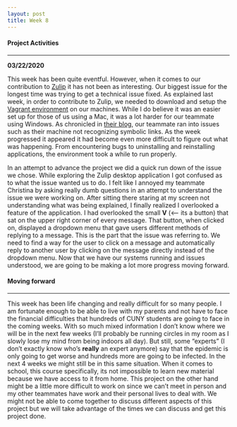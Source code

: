 ```yaml
---
layout: post
title: Week 8
---
```

#### Project Activities 
---
**03/22/2020** 
  
 This week has been quite eventful. However, when it comes to our contribution to [Zulip](https://zulipchat.com/)  it has not 
 been as interesting. Our biggest issue for the longest time was trying to get a technical issue fixed.   As explained last 
 week, in order to contribute to Zulip, we needed to download and setup the 
 [Vagrant environment](https://zulip.readthedocs.io/en/latest/development/setup-vagrant.html) on our machines.
 While I do believe it was an easier set up for those of us using a Mac, it was a lot harder for our teammate using Windows. 
 As chronicled in 
 [their blog](https://github.com/hunter-college-ossd-spr-2020/cchloet-weekly/blob/gh-pages/_posts/2020-03-15-week07.md), our 
 teammate ran into issues such as their machine not recognizing symbolic links. As the week progressed it appeared it had 
 become even more difficult to figure out what was happening. From encountering bugs to uninstalling and reinstalling 
 applications, the environment took a while to run properly. 

In an attempt to advance the project we did a quick run down of the issue we chose. While exploring the Zulip desktop 
application I got confused as to what the issue wanted us to do. I felt like I annoyed my teammate Christina by asking really 
dumb questions in an attempt to understand the issue we were working on. After sitting there staring at my screen not 
understanding what was being explained, I finally realized I overlooked a feature of the application. I had overlooked the small 
**V** (<— its a button) that sat on the upper right corner of every message. That button, when clicked on, displayed a dropdown
menu that gave users different methods of replying to a message. This is the part that the issue was referring to. We need to find 
a way for the user to click on a message and automatically reply to another user by clicking on the message directly 
instead of the dropdown menu. Now that we have our systems running and issues understood, we are going to be making a lot more progress moving forward. 

#### Moving forward
---
This week has been life changing and really difficult for so many people. I am fortunate enough to be able to live with my 
parents and not have to face the financial difficulties that hundreds of CUNY students are going to face in the coming weeks. 
With so much mixed information I don’t know where we will be in the next few weeks (I’ll probably be running circles in my 
room as I slowly lose my mind from being indoors all day). But still, some “experts” (I don’t exactly know who’s **really** an
expert anymore) say that the epidemic is only going to get worse and hundreds more are going to be infected. In the next 4 
weeks we might still be in this same situation. When it comes to school, this course specifically, its not impossible to learn 
new material because we have access to it from home. This project on the other hand might be a little more difficult to work 
on since we can’t meet in person and my other teammates have work and their personal lives to deal with. We might not be 
able to come together to discuss different aspects of this project but we will take advantage of the times we can discuss and 
get this project done. 

